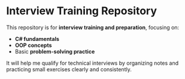 # Interview Training Repository

This repository is for **interview training and preparation**, focusing on:

- **C# fundamentals**
- **OOP concepts**
- Basic **problem-solving practice**

It will help me qualify for technical interviews by organizing notes and practicing small exercises clearly and consistently.

